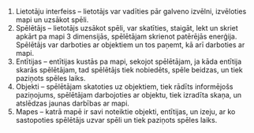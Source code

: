 1. Lietotāju interfeiss – lietotājs var vadīties pār galveno izvēlni, izvēloties mapi un uzsākot spēli.
2. Spēlētājs – lietotājs uzsākot spēli, var skatīties, staigāt, lekt un skriet apkārt pa mapi 3 dimensijās, spēlētājam skrienot patērējās enerģija. Spēlētājs var darboties ar objektiem un tos paņemt, kā arī darboties ar mapi.
3. Entītijas – entītijas kustās pa mapi, sekojot spēlētājam, ja kāda entītija skarās spēlētājam, tad spēlētājs tiek nobiedēts, spēle beidzas, un tiek paziņots spēles laiks.
4. Objekti – spēlētājam skatoties uz objektiem, tiek rādīts informējošs paziņojums, spēlētājam darbojoties ar objektu, tiek izradīta skaņa, un atslēdzas jaunas darbības ar mapi.
5. Mapes – katrā mapē ir savi noteiktie objekti, entītijas, un izeju, ar ko sastopoties spēlētājs uzvar spēli un tiek paziņots spēles laiks.
